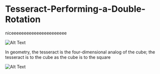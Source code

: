 # Tesseract-Performing-a-Double-Rotation
niceeeeeeeeeeeeeeeeeeeeee

![Alt Text](https://i.redd.it/v8xag6dzmnoz.gif)

In geometry, the tesseract is the four-dimensional analog of the cube; the tesseract is to the cube as the cube is to the square

![Alt Text](https://i.redd.it/77xeq8h8ntoz.gif)

